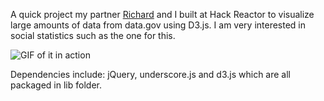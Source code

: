 A quick project my partner [Richard](https://github.com/rscastro) and I built at Hack Reactor to visualize large amounts of data from data.gov using D3.js. I am very interested in social statistics such as the one for this.

![GIF of it in action](http://i.imgur.com/XX6ta34.gif)

Dependencies include: jQuery, underscore.js and d3.js which are all packaged in lib folder. 
